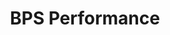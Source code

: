 ---
layout: bos_content
permalink: /featured-analysis/bps-performance/
title: BPS Performance
components:
- breadcrumbs:
  - title: Home
    url: "/"
  - title: Budget
    url: "/budget"
  - title: Featured Analysis
    url: "/featured-analysis/"
  - current: BPS Performance
  - published: 4/13/17
- intro:
  - title: BPS performance
    short_desc: >
      
    description: >
      
    sidebar_menu: true    
- text_block:
---